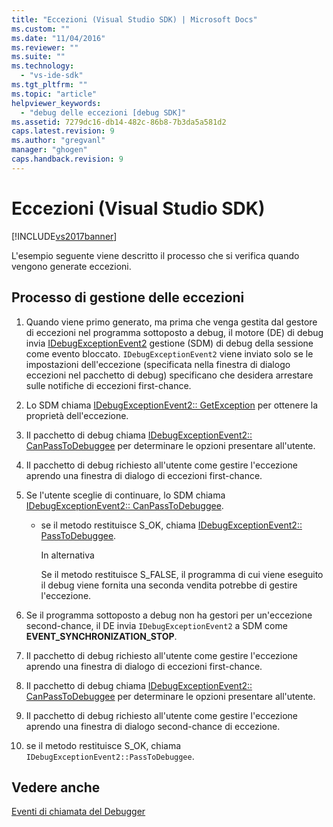 ```yaml
---
title: "Eccezioni (Visual Studio SDK) | Microsoft Docs"
ms.custom: ""
ms.date: "11/04/2016"
ms.reviewer: ""
ms.suite: ""
ms.technology: 
  - "vs-ide-sdk"
ms.tgt_pltfrm: ""
ms.topic: "article"
helpviewer_keywords: 
  - "debug delle eccezioni [debug SDK]"
ms.assetid: 7279dc16-db14-482c-86b8-7b3da5a581d2
caps.latest.revision: 9
ms.author: "gregvanl"
manager: "ghogen"
caps.handback.revision: 9
---
```

# Eccezioni (Visual Studio SDK)
[!INCLUDE[vs2017banner](../../code-quality/includes/vs2017banner.md)]

L'esempio seguente viene descritto il processo che si verifica quando vengono generate eccezioni.  
  
## Processo di gestione delle eccezioni  
  
1.  Quando viene primo generato, ma prima che venga gestita dal gestore di eccezioni nel programma sottoposto a debug, il motore \(DE\) di debug invia [IDebugExceptionEvent2](../../extensibility/debugger/reference/idebugexceptionevent2.md) gestione \(SDM\) di debug della sessione come evento bloccato.  `IDebugExceptionEvent2` viene inviato solo se le impostazioni dell'eccezione \(specificata nella finestra di dialogo eccezioni nel pacchetto di debug\) specificano che desidera arrestare sulle notifiche di eccezioni first\-chance.  
  
2.  Lo SDM chiama [IDebugExceptionEvent2:: GetException](../Topic/IDebugExceptionEvent2::GetException.md) per ottenere la proprietà dell'eccezione.  
  
3.  Il pacchetto di debug chiama [IDebugExceptionEvent2:: CanPassToDebuggee](../../extensibility/debugger/reference/idebugexceptionevent2-canpasstodebuggee.md) per determinare le opzioni presentare all'utente.  
  
4.  Il pacchetto di debug richiesto all'utente come gestire l'eccezione aprendo una finestra di dialogo di eccezioni first\-chance.  
  
5.  Se l'utente sceglie di continuare, lo SDM chiama [IDebugExceptionEvent2:: CanPassToDebuggee](../../extensibility/debugger/reference/idebugexceptionevent2-canpasstodebuggee.md).  
  
    -   se il metodo restituisce S\_OK, chiama [IDebugExceptionEvent2:: PassToDebuggee](../../extensibility/debugger/reference/idebugexceptionevent2-passtodebuggee.md).  
  
         In alternativa  
  
         Se il metodo restituisce S\_FALSE, il programma di cui viene eseguito il debug viene fornita una seconda vendita potrebbe di gestire l'eccezione.  
  
6.  Se il programma sottoposto a debug non ha gestori per un'eccezione second\-chance, il DE invia `IDebugExceptionEvent2` a SDM come **EVENT\_SYNCHRONIZATION\_STOP**.  
  
7.  Il pacchetto di debug richiesto all'utente come gestire l'eccezione aprendo una finestra di dialogo di eccezioni first\-chance.  
  
8.  Il pacchetto di debug chiama [IDebugExceptionEvent2:: CanPassToDebuggee](../../extensibility/debugger/reference/idebugexceptionevent2-canpasstodebuggee.md) per determinare le opzioni presentare all'utente.  
  
9. Il pacchetto di debug richiesto all'utente come gestire l'eccezione aprendo una finestra di dialogo second\-chance di eccezione.  
  
10. se il metodo restituisce S\_OK, chiama `IDebugExceptionEvent2::PassToDebuggee`.  
  
## Vedere anche  
 [Eventi di chiamata del Debugger](../../extensibility/debugger/calling-debugger-events.md)